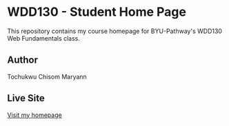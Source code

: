 # WDD130 - Student Home Page

This repository contains my course homepage for BYU-Pathway's WDD130 Web Fundamentals class.

## Author
Tochukwu Chisom Maryann

## Live Site
[Visit my homepage](https://peterchioma.github.io/wdd-130)
